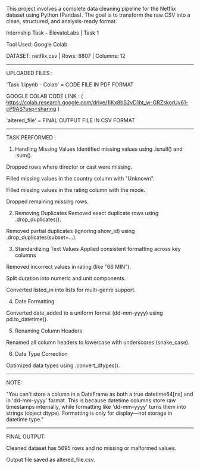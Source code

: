 This project involves a complete data cleaning pipeline for the Netflix dataset using Python (Pandas). The goal is to transform the raw CSV into a clean, structured, and analysis-ready format.

Internship Task – ElevateLabs | Task 1

Tool Used: Google Colab

DATASET: netflix.csv | Rows: 8807 | Columns: 12

-------------------

UPLOADED FILES :

'Task 1.ipynb - Colab' = CODE FILE IN PDF FORMAT

GOOGLE COLAB CODE LINK :
( https://colab.research.google.com/drive/1IKx8bS2vD1bt_w-GRZskorUv61-cP9AS?usp=sharing )

'altered_file'         = FINAL OUTPUT FILE IN CSV FORMAT

-----------------------

TASK PERFORMED :

1. Handling Missing Values
Identified missing values using .isnull() and .sum().

Dropped rows where director or cast were missing.

Filled missing values in the country column with "Unknown".

Filled missing values in the rating column with the mode.

Dropped remaining missing rows.

2. Removing Duplicates
Removed exact duplicate rows using .drop_duplicates().

Removed partial duplicates (ignoring show_id) using .drop_duplicates(subset=...).

3. Standardizing Text Values
Applied consistent formatting across key columns

Removed incorrect values in rating (like "66 MIN").

Split duration into numeric and unit components.

Converted listed_in into lists for multi-genre support.

4. Date Formatting


Converted date_added to a uniform format (dd-mm-yyyy) using pd.to_datetime().

5. Renaming Column Headers

Renamed all column headers to lowercase with underscores (snake_case).

6. Data Type Correction

Optimized data types using .convert_dtypes().

---

NOTE:

"You can't store a column in a DataFrame as both a true datetime64[ns] and in 'dd-mm-yyyy' format. This is because datetime columns store raw timestamps internally, while formatting like 'dd-mm-yyyy' turns them into strings (object dtype). Formatting is only for display—not storage in datetime type."

---

FINAL OUTPUT:

Cleaned dataset has 5695 rows and no missing or malformed values.

Output file saved as altered_file.csv.

